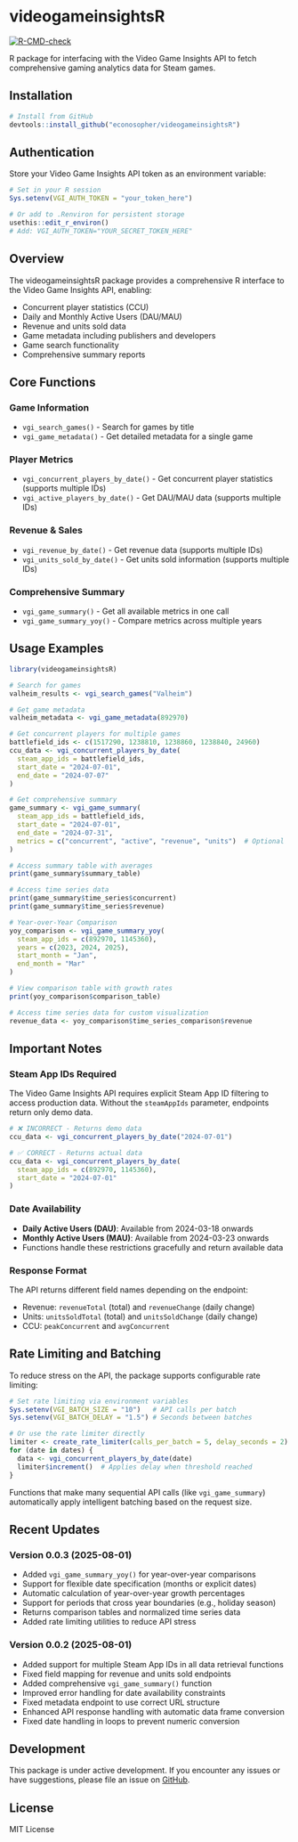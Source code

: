 # videogameinsightsR

<!-- badges: start -->
[![R-CMD-check](https://github.com/econosopher/videogameinsightsR/workflows/R-CMD-check/badge.svg)](https://github.com/econosopher/videogameinsightsR/actions)
<!-- badges: end -->

R package for interfacing with the Video Game Insights API to fetch comprehensive gaming analytics data for Steam games.

## Installation

```r
# Install from GitHub
devtools::install_github("econosopher/videogameinsightsR")
```

## Authentication

Store your Video Game Insights API token as an environment variable:

```r
# Set in your R session
Sys.setenv(VGI_AUTH_TOKEN = "your_token_here")

# Or add to .Renviron for persistent storage
usethis::edit_r_environ()
# Add: VGI_AUTH_TOKEN="YOUR_SECRET_TOKEN_HERE"
```

## Overview

The videogameinsightsR package provides a comprehensive R interface to the Video Game Insights API, enabling:

- Concurrent player statistics (CCU)
- Daily and Monthly Active Users (DAU/MAU)
- Revenue and units sold data
- Game metadata including publishers and developers
- Game search functionality
- Comprehensive summary reports

## Core Functions

### Game Information

- `vgi_search_games()` - Search for games by title
- `vgi_game_metadata()` - Get detailed metadata for a single game

### Player Metrics

- `vgi_concurrent_players_by_date()` - Get concurrent player statistics (supports multiple IDs)
- `vgi_active_players_by_date()` - Get DAU/MAU data (supports multiple IDs)

### Revenue & Sales

- `vgi_revenue_by_date()` - Get revenue data (supports multiple IDs)
- `vgi_units_sold_by_date()` - Get units sold information (supports multiple IDs)

### Comprehensive Summary

- `vgi_game_summary()` - Get all available metrics in one call
- `vgi_game_summary_yoy()` - Compare metrics across multiple years

## Usage Examples

```r
library(videogameinsightsR)

# Search for games
valheim_results <- vgi_search_games("Valheim")

# Get game metadata
valheim_metadata <- vgi_game_metadata(892970)

# Get concurrent players for multiple games
battlefield_ids <- c(1517290, 1238810, 1238860, 1238840, 24960)
ccu_data <- vgi_concurrent_players_by_date(
  steam_app_ids = battlefield_ids,
  start_date = "2024-07-01",
  end_date = "2024-07-07"
)

# Get comprehensive summary
game_summary <- vgi_game_summary(
  steam_app_ids = battlefield_ids,
  start_date = "2024-07-01",
  end_date = "2024-07-31",
  metrics = c("concurrent", "active", "revenue", "units")  # Optional
)

# Access summary table with averages
print(game_summary$summary_table)

# Access time series data
print(game_summary$time_series$concurrent)
print(game_summary$time_series$revenue)

# Year-over-Year Comparison
yoy_comparison <- vgi_game_summary_yoy(
  steam_app_ids = c(892970, 1145360),
  years = c(2023, 2024, 2025),
  start_month = "Jan",
  end_month = "Mar"
)

# View comparison table with growth rates
print(yoy_comparison$comparison_table)

# Access time series data for custom visualization
revenue_data <- yoy_comparison$time_series_comparison$revenue
```

## Important Notes

### Steam App IDs Required

The Video Game Insights API requires explicit Steam App ID filtering to access production data. Without the `steamAppIds` parameter, endpoints return only demo data.

```r
# ❌ INCORRECT - Returns demo data
ccu_data <- vgi_concurrent_players_by_date("2024-07-01")

# ✅ CORRECT - Returns actual data
ccu_data <- vgi_concurrent_players_by_date(
  steam_app_ids = c(892970, 1145360),
  start_date = "2024-07-01"
)
```

### Date Availability

- **Daily Active Users (DAU)**: Available from 2024-03-18 onwards
- **Monthly Active Users (MAU)**: Available from 2024-03-23 onwards
- Functions handle these restrictions gracefully and return available data

### Response Format

The API returns different field names depending on the endpoint:
- Revenue: `revenueTotal` (total) and `revenueChange` (daily change)
- Units: `unitsSoldTotal` (total) and `unitsSoldChange` (daily change)
- CCU: `peakConcurrent` and `avgConcurrent`

## Rate Limiting and Batching

To reduce stress on the API, the package supports configurable rate limiting:

```r
# Set rate limiting via environment variables
Sys.setenv(VGI_BATCH_SIZE = "10")   # API calls per batch
Sys.setenv(VGI_BATCH_DELAY = "1.5") # Seconds between batches

# Or use the rate limiter directly
limiter <- create_rate_limiter(calls_per_batch = 5, delay_seconds = 2)
for (date in dates) {
  data <- vgi_concurrent_players_by_date(date)
  limiter$increment()  # Applies delay when threshold reached
}
```

Functions that make many sequential API calls (like `vgi_game_summary`) automatically
apply intelligent batching based on the request size.

## Recent Updates

### Version 0.0.3 (2025-08-01)
- Added `vgi_game_summary_yoy()` for year-over-year comparisons
- Support for flexible date specification (months or explicit dates)
- Automatic calculation of year-over-year growth percentages
- Support for periods that cross year boundaries (e.g., holiday season)
- Returns comparison tables and normalized time series data
- Added rate limiting utilities to reduce API stress

### Version 0.0.2 (2025-08-01)
- Added support for multiple Steam App IDs in all data retrieval functions
- Fixed field mapping for revenue and units sold endpoints
- Added comprehensive `vgi_game_summary()` function
- Improved error handling for date availability constraints
- Fixed metadata endpoint to use correct URL structure
- Enhanced API response handling with automatic data frame conversion
- Fixed date handling in loops to prevent numeric conversion

## Development

This package is under active development. If you encounter any issues or have suggestions, please file an issue on [GitHub](https://github.com/econosopher/videogameinsightsR).

## License

MIT License